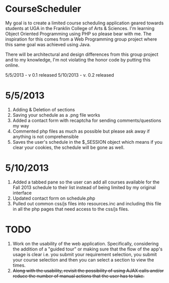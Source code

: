 CourseScheduler
===============

My goal is to create a limited course scheduling application geared towards students at UGA in the Franklin College of Arts & Sciences. I'm learning Object Oriented Programming using PHP so please bear with me. The inspiration for this comes from a Web Programming group project where this same goal was achieved using Java. 

There will be architectural and design differences from this group project and to my knowledge, I'm not violating the honor code by putting this online.

5/5/2013 - v 0.1 released
5/10/2013 - v. 0.2 released


5/5/2013
========

1. Adding & Deletion of sections
2. Saving your schedule as a .png file works
3. Added a contact form with recaptcha for sending comments/questions my way
4. Commented php files as much as possible but please ask away if anything is not comprehensible
5. Saves the user's schedule in the $_SESSION object which means if you clear your cookies, the schedule will be gone as well.


5/10/2013
=========

1. Added a tabbed pane so the user can add all courses available for the Fall 2013 schedule to their list instead of being limited by my original interface
2. Updated contact form on schedule.php
3. Pulled out common css/js files into resources.inc and including this file in all the php pages that need access to the css/js files.


TODO
====
1. Work on the usability of the web application. Specifically, considering the addition of a "guided tour" or making sure that the flow of the app's usage is clear i.e. you submit your requirement selection, you submit your course selection and then you can select a section to view the times.
2. <del>Along with the usability, revisit the possibility of using AJAX calls and/or reduce the number of manual actions that the user has to take.</del>
